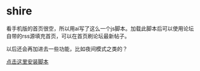 # shire

看手机版的首页很空，所以用ai写了这么一个js脚本。加载此脚本后可以使用论坛自带的rss源填充首页，可以在首页刷论坛最新帖子。

以后还会再加进去一些功能，比如夜间模式之类的？

[点击这里安装脚本](https://raw.githubusercontent.com/Jingbing1030/shire/refs/heads/main/1.js)


